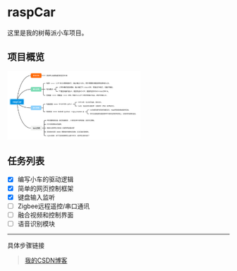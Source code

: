 # raspCar

这里是我的树莓派小车项目。

## 项目概览

<img src="./assets/images/project.png" width="60%"> 

## 任务列表

- [x] 编写小车的驱动逻辑
- [x] 简单的网页控制框架
- [x] 键盘输入监听
- [ ] Zigbee远程遥控/串口通讯
- [ ] 融合视频和控制界面
- [ ] 语音识别模块

***
具体步骤链接
> [我的CSDN博客](https://blog.csdn.net/xuxl97)
